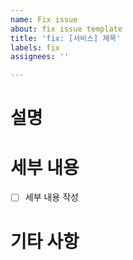 ```yaml
---
name: Fix issue
about: fix issue template
title: 'fix: [서비스] 제목'
labels: fix
assignees: ''

---
```


# 설명

# 세부 내용
- [ ] 세부 내용 작성

# 기타 사항
